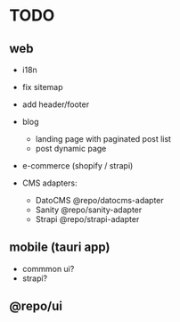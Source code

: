 # TODO

## web

- i18n
- fix sitemap
- add header/footer
- blog
  - landing page with paginated post list
  - post dynamic page
- e-commerce (shopify / strapi)

- CMS adapters:
  - DatoCMS @repo/datocms-adapter
  - Sanity @repo/sanity-adapter
  - Strapi @repo/strapi-adapter

## mobile (tauri app)

- commmon ui?
- strapi?

## @repo/ui
